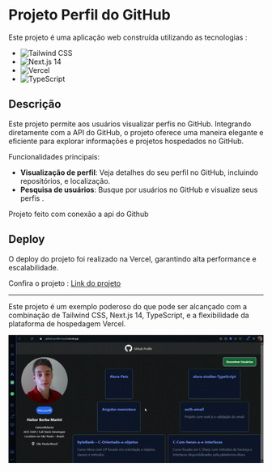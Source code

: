 # Projeto Perfil do GitHub

Este projeto é uma aplicação web construída utilizando as tecnologias :

- ![Tailwind CSS](https://img.shields.io/badge/-Tailwind_CSS-38B2AC?style=for-the-badge&logo=tailwind-css&logoColor=white)
- ![Next.js 14](https://img.shields.io/badge/-Next.js_14-000000?style=for-the-badge&logo=next.js&logoColor=white)
- ![Vercel](https://img.shields.io/badge/-Vercel-black?style=for-the-badge&logo=vercel&logoColor=white)
- ![TypeScript](https://img.shields.io/badge/-TypeScript-3178C6?style=for-the-badge&logo=typescript&logoColor=white)

## Descrição

Este projeto permite aos usuários visualizar perfis no GitHub. Integrando diretamente com a API do GitHub, o projeto oferece uma maneira elegante e eficiente para explorar informações e projetos hospedados no GitHub.

Funcionalidades principais:

- **Visualização de perfil**: Veja detalhes do seu perfil no GitHub, incluindo repositórios, e localização.
- **Pesquisa de usuários**: Busque por usuários no GitHub e visualize seus perfis .


Projeto feito com conexão a api do Github

## Deploy

O deploy do projeto foi realizado na Vercel, garantindo alta performance e escalabilidade.

Confira o projeto : [Link do projeto ](https://github-profile-woad.vercel.app)


---



Este projeto é um exemplo poderoso do que pode ser alcançado com a combinação de Tailwind CSS, Next.js 14, TypeScript, e a flexibilidade da plataforma de hospedagem Vercel.

![Github profile](demo/GithubProfile.gif)